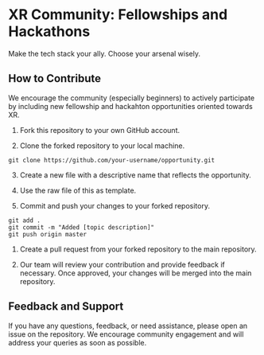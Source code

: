 # XR Community: Fellowships and Hackathons
Make the tech stack your ally. Choose your arsenal wisely.

## How to Contribute

We encourage the community (especially beginners) to actively participate by including new fellowship and hackahton opportunities oriented towards XR.

   1. Fork this repository to your own GitHub account.

   2. Clone the forked repository to your local machine.

    git clone https://github.com/your-username/opportunity.git

   3. Create a new file with a descriptive name that reflects the opportunity.

   5. Use the raw file of this as template.

   6. Commit and push your changes to your forked repository.

    git add .
    git commit -m "Added [topic description]"
    git push origin master

   1. Create a pull request from your forked repository to the main repository.

   2. Our team will review your contribution and provide feedback if necessary. Once approved, your changes will be merged into the main repository.

## Feedback and Support

If you have any questions, feedback, or need assistance, please open an issue on the repository. We encourage community engagement and will address your queries as soon as possible.

